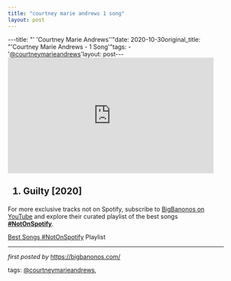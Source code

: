 ```yaml
---
title: "courtney marie andrews 1 song"
layout: post
---
```

---title: "' 'Courtney Marie Andrews''"date: 2020-10-30original_title: "'Courtney Marie Andrews - 1 Song'"tags:  - '[@courtneymarieandrews](/tags/courtneymarieandrews/)'layout: post---<iframe frameborder="0" height="270" src="https://www.youtube.com/embed/wz4YY_S3D-g" width="480"></iframe><h2><ol><li>Guilty [2020]</li></ol></h2><!--Subscribe and Playlist Links--><div>    <p>For more exclusive tracks not on Spotify, subscribe to <a href="https://www.youtube.com/[@BigBanonos](/tags/BigBanonos/)" target="_blank">BigBanonos on YouTube</a> and explore their curated playlist of the best songs <strong>[#NotOnSpotify](/tags/NotOnSpotify/)</strong>.</p>    <p><a href="https://www.youtube.com/playlist?list=PLtuNtuTatqI0kFahUCbtbfenC_ET5O_tr" target="_blank">Best Songs [#NotOnSpotify](/tags/NotOnSpotify/) Playlist<br /></a></p></div><hr /><p><em>first posted by</em> <a href="https://bigbanonos.com/" rel="noopener" target="_new">https://bigbanonos.com/</a></p><p>tags: [@courtneymarieandrews](/tags/courtneymarieandrews/),</p>